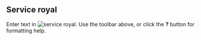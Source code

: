 ## Service  royal 



Enter text in ![service royal]({{site.baseurl}}/fichiers/IMG_5440.JPG). Use the toolbar above, or click the **?** button for formatting help.
